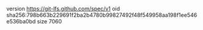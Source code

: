 version https://git-lfs.github.com/spec/v1
oid sha256:798b663b229691f2ba2b4780b99827492f48f549958aa198f1ee546e536ba0bd
size 7060
